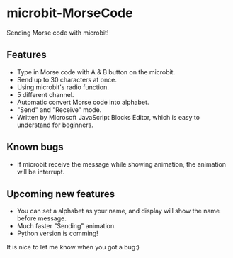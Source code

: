 # microbit-MorseCode
Sending Morse code with microbit!

## Features
* Type in Morse code with A & B button on the microbit.
* Send up to 30 characters at once.
* Using microbit's radio function.
* 5 different channel.
* Automatic convert Morse code into alphabet.
* "Send" and "Receive" mode.
* Written by Microsoft JavaScript Blocks Editor, which is easy to understand for beginners.

## Known bugs
* If microbit receive the message while showing animation, the animation will be interrupt.

## Upcoming new features
* You can set a alphabet as your name, and display will show the name before message.
* Much faster "Sending" animation.
* Python version is comming!

It is nice to let me know when you got a bug:)
